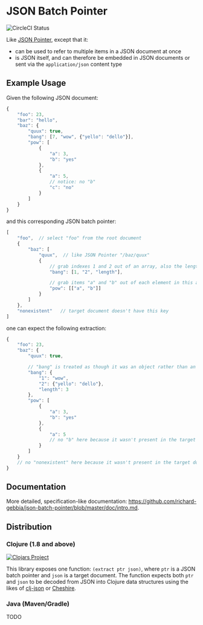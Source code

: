 # JSON Batch Pointer

![CircleCI Status](https://circleci.com/gh/richard-gebbia/json-batch-pointer/tree/master.svg?style=shield&circle-token=8dffceeb82ca0c90d126e585fccdaef0cdd36ac0)

Like [JSON Pointer](https://tools.ietf.org/html/rfc6901), except that it:

* can be used to refer to multiple items in a JSON document at once
* is JSON itself, and can therefore be embedded in JSON documents or sent via the `application/json` content type

## Example Usage

Given the following JSON document:

```javascript
{
    "foo": 23,
    "bar": "hello",
    "baz": {
        "quux": true,
        "bang": [7, "wow", {"yello": "dello"}],
        "pow": [
            {
                "a": 3,
                "b": "yes"
            },
            {
                "a": 5,
                // notice: no "b"
                "c": "no"
            }
        ]
    }
}
```

and this corresponding JSON batch pointer:

```javascript
[
    "foo",  // select "foo" from the root document
    {
        "baz": [
            "quux",  // like JSON Pointer "/baz/quux"
            {
                // grab indexes 1 and 2 out of an array, also the length of the array
                "bang": [1, "2", "length"],

                // grab items "a" and "b" out of each element in this array
                "pow": [["a", "b"]]
            }
        ]
    },
    "nonexistent"   // target document doesn't have this key
]
```

one can expect the following extraction:

```javascript
{
    "foo": 23,
    "baz": {
        "quux": true,

        // "bang" is treated as though it was an object rather than an array
        "bang": {
            "1": "wow",
            "2": {"yello": "dello"},
            "length": 3
        },
        "pow": [
            {
                "a": 3,
                "b": "yes"
            },
            {
                "a": 5
                // no "b" here because it wasn't present in the target document
            }
        ]
    }
    // no "nonexistent" here because it wasn't present in the target document
}
```

## Documentation

More detailed, specification-like documentation: https://github.com/richard-gebbia/json-batch-pointer/blob/master/doc/intro.md.

## Distribution

### Clojure (1.8 and above)

[![Clojars Project](https://img.shields.io/clojars/v/json-batch-pointer.svg)](https://clojars.org/json-batch-pointer)

This library exposes one function: `(extract ptr json)`, where `ptr` is a JSON batch pointer and `json` is a target document. The function expects both `ptr` and `json` to be decoded from JSON into Clojure data structures using the likes of [clj-json](https://github.com/mmcgrana/clj-json) or [Cheshire](https://github.com/dakrone/cheshire).

### Java (Maven/Gradle)

TODO
